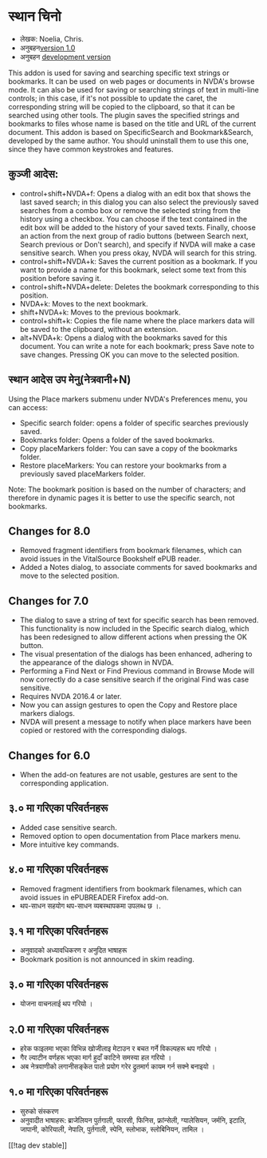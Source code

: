 # स्थान चिनो #

* लेखक: Noelia, Chris.
* अनुबहन[version 1.0][1]
* अनुबहन [development version][2]

This addon is used for saving and searching specific text strings or
bookmarks. It can be used  on web pages or documents in NVDA's browse
mode. It can also be used for saving or searching strings of text in
multi-line controls; in this case, if it's not possible to update the caret,
the corresponding string will be copied to the clipboard, so that it can be
searched using other tools.  The plugin saves the specified strings and
bookmarks to files whose name is based on the title and URL of the current
document.  This addon is based on SpecificSearch and Bookmark&Search,
developed by the same author. You should uninstall them to use this one,
since they have common keystrokes and features.

## कुञ्जी आदेस: ##

*	control+shift+NVDA+f: Opens a dialog with an edit box that shows the last
  saved search; in this dialog you can also select the previously saved
  searches from a combo box or remove the selected string from the history
  using a checkbox. You can choose if the text contained in the edit box
  will be added to the history of your saved texts. Finally, choose an
  action from the next group of radio buttons (between Search next, Search
  previous or Don't search), and specify if NVDA will make a case sensitive
  search. When you press okay, NVDA will search for this string.
*	control+shift+NVDA+k: Saves the current position as a bookmark. If you
  want to provide a name for this bookmark, select some text from this
  position before saving it.
*	control+shift+NVDA+delete: Deletes the bookmark corresponding to this
  position.
*	NVDA+k: Moves to the next bookmark.
*	shift+NVDA+k: Moves to the previous bookmark.
*	control+shift+k: Copies the file name where the place markers data will be
  saved to the clipboard, without an extension.
*	alt+NVDA+k: Opens a dialog with the bookmarks saved for this document. You
  can write a note for each bookmark; press Save note to save
  changes. Pressing OK you can move to the selected position.


## स्थान आदेस उप मेनु(नेत्रवानी+N) ##

Using the Place markers submenu under NVDA's Preferences menu, you can
access:

*	Specific search folder: opens a folder of specific searches previously
  saved.
*	Bookmarks folder: Opens a folder of the saved bookmarks.
*	Copy placeMarkers folder: You can save a copy of the bookmarks folder.
*	Restore placeMarkers: You can restore your bookmarks from a previously
  saved placeMarkers folder.

Note: The bookmark position is based on the number of characters; and
therefore in dynamic pages it is better to use the specific search, not
bookmarks.


## Changes for 8.0 ##
*	Removed fragment identifiers from bookmark filenames, which can avoid
  issues in the VitalSource Bookshelf ePUB reader.
*	Added a Notes dialog, to associate comments for saved bookmarks and move
  to the selected position.

## Changes for 7.0 ##
*	The dialog to save a string of text for specific search has been
  removed. This functionality is now included in the Specific search dialog,
  which has been redesigned to allow different actions when pressing the OK
  button.
*	The visual presentation of the dialogs has been enhanced, adhering to the
  appearance of the dialogs shown in NVDA.
*	Performing a Find Next or Find Previous command in Browse Mode will now
  correctly do a case sensitive search if the original Find was case
  sensitive.
*	Requires NVDA 2016.4 or later.
*	Now you can assign gestures to open the Copy and Restore place markers
  dialogs.
*	NVDA will present a message to notify when place markers have been copied
  or restored with the corresponding dialogs.

## Changes for 6.0 ##
* When the add-on features are not usable, gestures are sent to the
  corresponding application.

## ३.० मा गरिएका परिवर्तनहरू ##
* Added case sensitive search.
* Removed option to open documentation from Place markers menu.
* More intuitive key commands.

## ४.० मा गरिएका परिवर्तनहरू ##
* Removed fragment identifiers from bookmark filenames, which can avoid
  issues in ePUBREADER Firefox add-on.
* थप-साधन सहयोग थप-साधन व्यबस्थापकमा उपलब्ध छ ।.

## ३.१ मा गरिएका परिवर्तनहरू ##
* अनुवादको अध्यावधिकरण र अनुदित भाषाहरू
* Bookmark position is not announced in skim reading.

## ३.० मा गरिएका परिवर्तनहरू ##
* योजना वाचनलाई थप गरियो ।

## २.0 मा गरिएका परिवर्तनहरू ##
* हरेक फाइलमा भएका विभिन्न खोजीलाइ मेटाउन र बचत गर्ने विकल्पहरू थप गरियो । 
* गैर ल्याटीन वर्णहरू भएका मार्ग हुदाँ काटिने समस्या हल गरियो ।
* अब नेत्रवाणीको लगानीसङ्केत पातो प्रयोग गरेर द्रुतमार्ग कायम गर्न सक्ने
  बनाइयो ।

## १.० मा गरिएका परिवर्तनहरू ##
* सुरुको संस्करण
* अनुवादीत भाषाहरू: ब्राजेलियन पुर्तगाली, फारसी, फिनिस, फ्रांन्सेली,
  ग्यालेसियन, जर्मनि, इटालि, जापानी, कोरियाली, नेपालि, पुर्तगाली, स्पेनि,
  स्लोभाक, स्लोबिनियन, तामिल ।

[[!tag dev stable]]

[1]: http://addons.nvda-project.org/files/get.php?file=pm

[2]: http://addons.nvda-project.org/files/get.php?file=pm-dev

